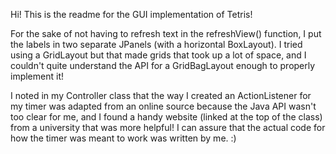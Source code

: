 Hi! This is the readme for the GUI implementation of Tetris!

For the sake of not having to refresh text in the refreshView() function, I put the labels in two separate JPanels (with a horizontal 
BoxLayout). I tried using a GridLayout but that made grids that took up a lot of space, and I couldn't quite understand the API 
for a GridBagLayout enough to properly implement it!

I noted in my Controller class that the way I created an ActionListener for my timer was adapted from an online source because the Java API
wasn't too clear for me, and I found a handy website (linked at the top of the class) from a university that was more helpful! I can 
assure that the actual code for how the timer was meant to work was written by me. :)
